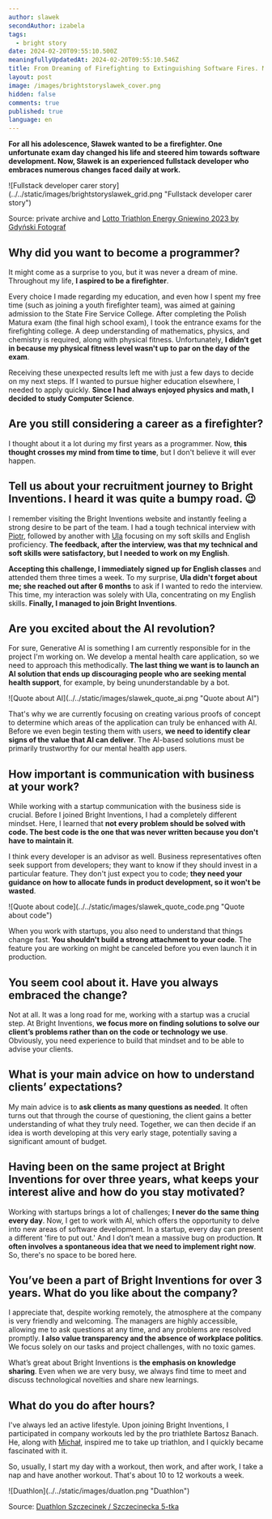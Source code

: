 ```yaml
---
author: slawek
secondAuthor: izabela
tags:
  - bright story
date: 2024-02-20T09:55:10.500Z
meaningfullyUpdatedAt: 2024-02-20T09:55:10.546Z
title: From Dreaming of Firefighting to Extinguishing Software Fires. Meet Sławek
layout: post
image: /images/brightstoryslawek_cover.png
hidden: false
comments: true
published: true
language: en
---
```

**For all his adolescence, Sławek wanted to be a firefighter. One unfortunate exam day changed his life and steered him towards software development. Now, Sławek is an experienced fullstack developer who embraces numerous changes faced daily at work.**

<div className="image">![Fullstack developer carer story](../../static/images/brightstoryslawek_grid.png "Fullstack developer carer story")</div>

Source: private archive and [Lotto Triathlon Energy Gniewino 2023 by Gdyński Fotograf](https://www.facebook.com/media/set/?vanity=100094453642738&set=a.126192140539240)

## Why did you want to become a programmer?

It might come as a surprise to you, but it was never a dream of mine. Throughout my life, **I aspired to be a firefighter**. 

Every choice I made regarding my education, and even how I spent my free time (such as joining a youth firefighter team), was aimed at gaining admission to the State Fire Service College. After completing the Polish Matura exam (the final high school exam), I took the entrance exams for the firefighting college. A deep understanding of mathematics, physics, and chemistry is required, along with physical fitness. Unfortunately, **I didn’t get in because my physical fitness level wasn't up to par on the day of the exam**.

Receiving these unexpected results left me with just a few days to decide on my next steps. If I wanted to pursue higher education elsewhere, I needed to apply quickly. **Since I had always enjoyed physics and math, I decided to study Computer Science**.

## Are you still considering a career as a firefighter?

I thought about it a lot during my first years as a programmer. Now, **this thought crosses my mind from time to time**, but I don't believe it will ever happen.

## Tell us about your recruitment journey to Bright Inventions. I heard it was quite a bumpy road. 😉

I remember visiting the Bright Inventions website and instantly feeling a strong desire to be part of the team. I had a tough technical interview with [Piotr](/about-us/piotr/), followed by another with [Ula](/about-us/ula/) focusing on my soft skills and English proficiency. **The feedback, after the interview, was that my technical and soft skills were satisfactory, but I needed to work on my English**. 

**Accepting this challenge, I immediately signed up for English classes** and attended them three times a week. To my surprise, **Ula didn't forget about me; she reached out after 6 months** to ask if I wanted to redo the interview. This time, my interaction was solely with Ula, concentrating on my English skills. **Finally, I managed to join Bright Inventions**.

## Are you excited about the AI revolution?

For sure, Generative AI is something I am currently responsible for in the project I'm working on. We develop a mental health care application, so we need to approach this methodically. **The last thing we want is to launch an AI solution that ends up discouraging people who are seeking mental health support**, for example, by being ununderstandable by a bot.

<div className="image">![Quote about AI](../../static/images/slawek_quote_ai.png "Quote about AI")</div>

That's why we are currently focusing on creating various proofs of concept to determine which areas of the application can truly be enhanced with AI. Before we even begin testing them with users, **we need to identify clear signs of the value that AI can deliver**. The AI-based solutions must be primarily trustworthy for our mental health app users.

## How important is communication with business at your work?

While working with a startup communication with the business side is crucial. Before I joined Bright Inventions, I had a completely different mindset. Here, I learned that **not every problem should be solved with code. The best code is the one that was never written because you don't have to maintain it**.

I think every developer is an advisor as well. Business representatives often seek support from developers; they want to know if they should invest in a particular feature. They don't just expect you to code; **they need your guidance on how to allocate funds in product development, so it won't be wasted**.

<div className="image">![Quote about code](../../static/images/slawek_quote_code.png "Quote about code")</div>

When you work with startups, you also need to understand that things change fast. **You shouldn't build a strong attachment to your code**. The feature you are working on might be canceled before you even launch it in production.

## You seem cool about it. Have you always embraced the change?

Not at all. It was a long road for me, working with a startup was a crucial step. At Bright Inventions, **we focus more on finding solutions to solve our client’s problems rather than on the code or technology we use**. Obviously, you need experience to build that mindset and to be able to advise your clients.

## What is your main advice on how to understand clients’ expectations?

My main advice is to **ask clients as many questions as needed**. It often turns out that through the course of questioning, the client gains a better understanding of what they truly need. Together, we can then decide if an idea is worth developing at this very early stage, potentially saving a significant amount of budget.

## Having been on the same project at Bright Inventions for over three years, what keeps your interest alive and how do you stay motivated?

Working with startups brings a lot of challenges; **I never do the same thing every day**. Now, I get to work with AI, which offers the opportunity to delve into new areas of software development. In a startup, every day can present a different 'fire to put out.' And I don’t mean a massive bug on production. **It often involves a spontaneous idea that we need to implement right now**. So, there's no space to be bored here.

## You’ve been a part of Bright Inventions for over 3 years. What do you like about the company?

I appreciate that, despite working remotely, the atmosphere at the company is very friendly and welcoming. The managers are highly accessible, allowing me to ask questions at any time, and any problems are resolved promptly. **I also value transparency and the absence of workplace politics**. We focus solely on our tasks and project challenges, with no toxic games.

What’s great about Bright Inventions is **the emphasis on knowledge sharing**. Even when we are very busy, we always find time to meet and discuss technological novelties and share new learnings.

## What do you do after hours?

I've always led an active lifestyle. Upon joining Bright Inventions, I participated in company workouts led by the pro triathlete Bartosz Banach. He, along with [Michał](/about-us/michal/), inspired me to take up triathlon, and I quickly became fascinated with it.

So, usually, I start my day with a workout, then work, and after work, I take a nap and have another workout. That's about 10 to 12 workouts a week.

<div className="image">![Duathlon](../../static/images/duatlon.png "Duathlon")</div>

Source: [Duathlon Szczecinek / Szczecinecka 5-tka](https://www.facebook.com/photo/?fbid=191659660288084&set=pcb.191661143621269)